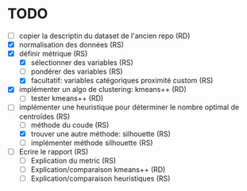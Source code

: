 # TODO
- [ ] copier la descriptin du dataset de l'ancien repo (RD) 
- [X] normalisation des données (RS)
- [X] définir métrique (RS)
  - [X] sélectionner des variables (RS)
  - [ ] pondérer des variables (RS)
  - [X] facultatif: variables catégoriques proximité custom (RS)

- [X] implémenter un algo de clustering: kmeans++ (RD)
  - [ ] tester kmeans++ (RD)
  
- [ ] implémenter une heuristique pour déterminer le nombre optimal de centroïdes (RS)
  - [ ] méthode du coude (RS)
  - [X] trouver une autre méthode: silhouette (RS)
  - [ ] implémenter méthode silhouette (RS)

- [ ] Ecrire le rapport (RS)
  - [ ] Explication du metric (RS)
  - [ ] Explication/comparaison kmeans++ (RD)
  - [ ] Explication/comparaison heuristiques (RS)

